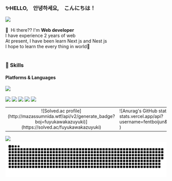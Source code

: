 
### ✨HELLO,　안녕하세요,　こんにちは！
<p>
  <a href="mailto:fuyukawakazuyuki@gmail.com" target="_blank"><img src="https://img.shields.io/badge/fentboijun@gmail.com-EA4335?style=flat-square&logo=Gmail&logoColor=white"/></a>
</p>

<p>
  👋&nbsp; Hi there?? I'm <b>Web developer</b><br/>
  I have experience 2 years of web<br/>
  At present, I have been learn Next js and Nest js<br/>
  I hope to learn the every thing in world🤗<br/><br/>
</p>


### 🤣 Skills
#### Platforms & Languages
<p>
  <img src="https://img.shields.io/badge/html5-ffffff?style=flat-square&logo=html5&logoColor=#E34F26"/>
</p>
<p>
  <img src="https://img.shields.io/badge/javascript-262626?style=flat-square&logo=javascript&logoColor=#F7DF1E"/>
  <img src="https://img.shields.io/badge/jquery-262626?style=flat-square&logo=jquery&logoColor=#0769AD"/>
  <img src="https://img.shields.io/badge/bootstrap-262626?style=flat-square&logo=bootstrap&logoColor=#1572B6"/>
  <img src="https://img.shields.io/badge/php-262626?style=flat-square&logo=php&logoColor=#777BB4"/>
  <img src="https://img.shields.io/badge/laravel-262626?style=flat-square&logo=laravel&logoColor=#FF2D20"/>

</p>

<table width="100%">
  <tr>
    <td align="center">
  ![Solved.ac
profile](http://mazassumnida.wtf/api/v2/generate_badge?boj=fuyukawakazuyuki)](https://solved.ac/fuyukawakazuyuki)
    </td>
    <td>
![Anurag's GitHub stats](https://github-readme-stats.vercel.app/api?username=fentboijun&show_icons=true&theme=blue_navy )
    </td>
  </tr>
</table>

![](./profile-3d-contrib/profile-night-rainbow.svg)
![snake gif](https://github.com/fentboijun/fentboijun/blob/output/github-contribution-grid-snake.svg)

